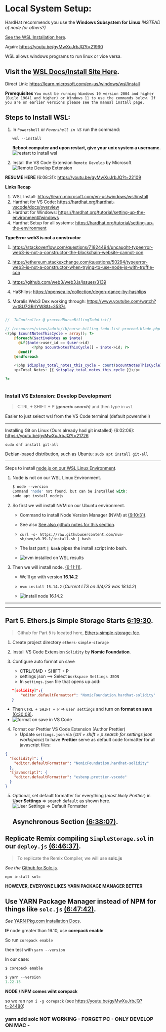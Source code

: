  # Local System Setup:

HardHat recommends you use the **Windows Subsystem for Linux** _INSTEAD of node (or others?)_

[See the WSL Installation here](https://youtu.be/gyMwXuJrbJQ?t=21960).

Again: https://youtu.be/gyMwXuJrbJQ?t=21960

WSL allows windows programs to run linux or vice versa.

## Visit the [WSL Docs/Install Site Here](https://learn.microsoft.com/en-us/windows/wsl/install).

Direct Link: https://learn.microsoft.com/en-us/windows/wsl/install

**Prerequisites**
`You must be running Windows 10 version 2004 and higher (Build 19041 and higher) or Windows 11 to use the commands below. If you are on earlier versions please see the manual install page.`

## Steps to Install WSL:

1. In `Powershell` or _`Powershell in VS`_ run the command:

   ```js
   wsl --install

   ```

   **Reboot computer and upon restart, give your unix system a username.**
   ![restart to install wsl](https://i.imgur.com/E9sdcp8.png)

2. Install the VS Code Extension `Remote Develop` by Microsoft
   ![Remote Develop Extension](https://i.imgur.com/IyU6Xcb.png)

**RESUME HERE** (6:08:31): https://youtu.be/gyMwXuJrbJQ?t=22109

**Links Recap**

1. WSL Install: https://learn.microsoft.com/en-us/windows/wsl/install
2. Hardhat for VS Code: https://hardhat.org/hardhat-vscode/docs/overview
3. Hardhat for Windows: https://hardhat.org/tutorial/setting-up-the-environment#windows
4. Hardhat Setup for all systems: https://hardhat.org/tutorial/setting-up-the-environment

**TypeError web3 is not a constructor**

1. https://stackoverflow.com/questions/71824494/uncaught-typeerror-web3-is-not-a-constructor-the-blockchain-website-cannot-con

2. https://ethereum.stackexchange.com/questions/50294/typeerror-web3-is-not-a-constructor-when-trying-to-use-node-js-with-truffle-con

3. https://github.com/web3/web3.js/issues/3139

4. HaShlips: https://opensea.io/collection/degen-dance-by-hashlips

5. Moralis Web3 Dex working through: https://www.youtube.com/watch?v=t8U7GRrlYW8&t=3537s

```php

//  IbController @ proceedNurseBillingTodoList()

// /resources/views/admin/ib/nurse-billing-todo-list-proceed.blade.php
<?php $countNotesThisCycle = array(); ?>
    @foreach($activeNotes as $note)
      @if($note->user_id == $user->id)
            <?php $countNotesThisCycle[] = $note->id; ?>
      @endif
    @endforeach

    <?php $display_total_notes_this_cycle = count($countNotesThisCycle); ?>
    <p>Total Notes: {{ $display_total_notes_this_cycle }}</p>

?>



```

### Install VS Extension: Develop Development

> CTRL + SHIFT + P _(**generic search**)_ and then type in `wsl`

Easier to just select wsl from the VS Code terminal (default powershell)

---

Installing Git on Linux (Ours already had git installed)
(6:02:06): https://youtu.be/gyMwXuJrbJQ?t=21726

`sudo dnf install git-all`

Debian-based distribution, such as Ubuntu:
`sudo apt install git-all`

---

Steps to install [node.js on our WSL Linux Environment](https://youtu.be/gyMwXuJrbJQ?t=22221).

1. Node is not on our WSL Linux Environment.

   ```js
   $ node --version
   Command 'node' not found, but can be installed with:
   sudo apt install nodejs

   ```

2. So first we will install NVM on our Ubuntu environment.

   - Command to install Node Version Manager (NVM) at [(6:10:31)](https://youtu.be/gyMwXuJrbJQ?t=22231).
   - See also [See also github notes for this section](https://github.com/smartcontractkit/full-blockchain-solidity-course-js#lesson-5-ethersjs-simple-storage).

   - `curl -o- https://raw.githubusercontent.com/nvm-sh/nvm/v0.39.1/install.sh | bash`

   - The last part **`| bash`** pipes the install script into bash.

   - ![nvm installed on WSL results](https://i.imgur.com/OBavmd7.png)

3. Then we will install node. [(6:11:11)](https://youtu.be/gyMwXuJrbJQ?t=22271).

   - We'll go with version **16.14.2**
   - `nvm install 16.14.2` (_Current LTS on 3/4/23 was 18.14.2_)

   - ![install node 16.14.2](https://i.imgur.com/6oZ6UcG.png)

---

---

## Part 5. Ethers.js Simple Storage Starts [6:19:30](https://youtu.be/gyMwXuJrbJQ?t=22770).

> Github for Part 5 is located here, [Ethers-simple-storage-fcc](https://github.com/PatrickAlphaC/ethers-simple-storage-fcc).

1. Create project directory `ethers-simple-storage`

2. Install VS Code Extension `Solidity` by **Nomic Foundation**.

3. Configure auto format on save

   - CTRL/CMD + SHIFT + P
   - settings json ==> Select `Workspace Settings JSON`
   - In `settings.json` file that opens up add:

```json
   "[solidity]":{
       "editor.defaultFormatter": "NomicFoundation.hardhat-solidity"
   }

```

- Then `CTRL + SHIFT + P` => `user settings` and turn on **format on save** [(6:30:08)](https://youtu.be/gyMwXuJrbJQ?t=23409).
- ![format on save in VS Code](https://i.imgur.com/MunwgQS.png)

4. Format our Prettier VS Code Extension (Author Prettier)
   - Update `settings.json` via (_ctrl + shift + p search for settings json workspace_) to have **Prettier** serve as default code formatter for all javascript files:

```json
{
  "[solidity]": {
    "editor.defaultFormatter": "NomicFoundation.hardhat-solidity"
  },
  "[javascript]": {
    "editor.defaultFormatter": "esbenp.prettier-vscode"
  }
}
```

5. Optional, set default formatter for everything (_most likely Prettier_) in **User Settings** => search `default` as shown here.
   ![User Settings => Default Formatter](https://i.imgur.com/prlzKBo.png)

   ## Asynchronous Section [(6:38:07)](https://youtu.be/gyMwXuJrbJQ?t=23887).

## Replicate Remix compiling `SimpleStorage.sol` in our `deploy.js` [(6:46:37)](https://youtu.be/gyMwXuJrbJQ?t=24397).

> To replicate the Remix Compiler, we will use **solc.js**

_See the_ [Github for Solc.js](https://github.com/ethereum/solc-js).

`npm install solc`

**HOWEVER, EVERYONE LIKES YARN PACKAGE MANAGER BETTER**

## Use YARN Package Manager instead of NPM for things like `solc.js` [(6:47:42)](https://youtu.be/gyMwXuJrbJQ?t=24462).

_See_ [YARN Pkg.com Installation Docs](https://yarnpkg.com/getting-started/install).

**IF** node greater than 16.10, use **corepack enable**

So run `corepack enable`

then test with `yarn --version`

In our case:

```js
$ corepack enable

$ yarn --version
1.22.15

```

**NODE / NPM comes wiht corepack**

so we ran `npm i -g corepack` (see https://youtu.be/gyMwXuJrbJQ?t=24480)

### yarn add solc NOT WORKING - FORGET PC - ONLY DEVELOP ON MAC - 